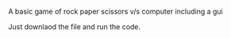 A basic game of rock paper scissors v/s computer including a gui

Just downlaod the file and run the code.

